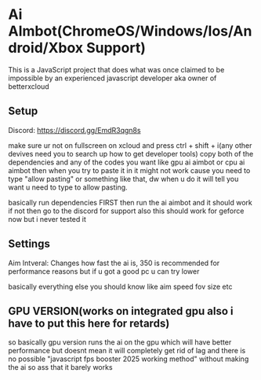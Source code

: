 # Ai AImbot(ChromeOS/Windows/Ios/Android/Xbox Support)

This is a JavaScript project that does what was once claimed to be impossible by an experienced javascript developer aka owner of betterxcloud
## Setup
Discord: https://discord.gg/EmdR3qgn8s

make sure ur not on fullscreen on xcloud and press ctrl + shift + i(any other devives need you to search up how to get developer tools)
copy both of the dependencies and any of the codes you want like gpu ai aimbot or cpu ai aimbot then when you try to paste it in it might not work cause you need to type "allow pasting" or something like that, dw when u do it will tell you want u need to type to allow pasting.

basically run dependencies FIRST then run the ai aimbot and it should work if not then go to the discord for support
also this should work for geforce now but i never tested it


## Settings

Aim Intveral: Changes how fast the ai is, 350 is recommended for performance reasons but if u got a good pc u can try lower

basically everything else you should know like aim speed fov size etc

## GPU VERSION(works on integrated gpu also i have to put this here for retards)

so basically gpu version runs the ai on the gpu which will have better performance but doesnt mean it will completely get rid of lag and there is no possible "javascript fps booster 2025 working method" without making the ai so ass that it barely works
